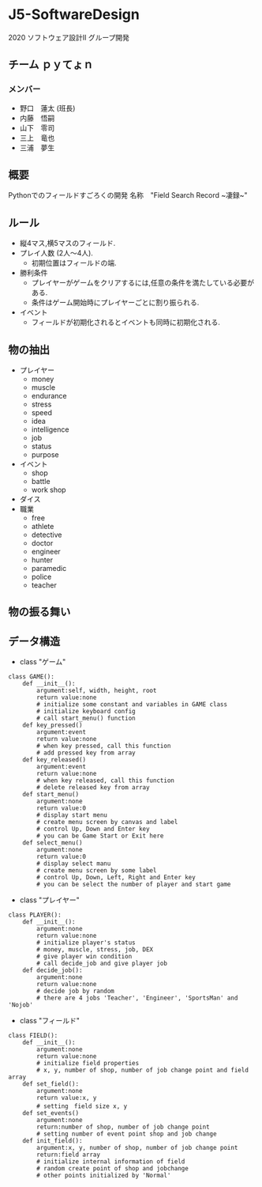 # J5-SoftwareDesign
2020 ソフトウェア設計II
グループ開発

## チーム ｐｙてょｎ
### メンバー
 - 野口　蓮太 (班長)
 - 内藤　悟嗣
 - 山下　零司
 - 三上　竜也
 - 三浦　夢生

## 概要
Pythonでのフィールドすごろくの開発
名称　"Field Search Record ~凄録~"

## ルール
 - 縦4マス,横5マスのフィールド.
 - プレイ人数 (2人～4人).
	 - 初期位置はフィールドの端.
 - 勝利条件
	 - プレイヤーがゲームをクリアするには,任意の条件を満たしている必要がある.
	 - 条件はゲーム開始時にプレイヤーごとに割り振られる.
 - イベント
	 - フィールドが初期化されるとイベントも同時に初期化される.

## 物の抽出
 - プレイヤー
	 - money
	 - muscle
	 - endurance
	 - stress
	 - speed
	 - idea
	 - intelligence
	 - job
	 - status
	 - purpose
 - イベント
	 - shop
	 - battle
	 - work shop
 - ダイス
 - 職業
	 - free
	 - athlete
	 - detective
	 - doctor
	 - engineer
	 - hunter
	 - paramedic
	 - police
	 - teacher

## 物の振る舞い

## データ構造
 - class "ゲーム"
```
class GAME():
	def __init__():
		argument:self, width, height, root
		return value:none
		# initialize some constant and variables in GAME class
		# initialize keyboard config
		# call start_menu() function
	def key_pressed()
		argument:event
		return value:none
		# when key pressed, call this function
		# add pressed key from array
	def key_released()
		argument:event
		return value:none
		# when key released, call this function
		# delete released key from array
	def start_menu()
		argument:none
		return value:0
		# display start menu
		# create menu screen by canvas and label
		# control Up, Down and Enter key
		# you can be Game Start or Exit here
	def select_menu()
		argument:none
		return value:0
		# display select manu
		# create menu screen by some label
		# control Up, Down, Left, Right and Enter key
		# you can be select the number of player and start game
```
 - class "プレイヤー"
```
class PLAYER():
	def __init__():
		argument:none
		return value:none
		# initialize player's status
		# money, muscle, stress, job, DEX
		# give player win condition
		# call decide_job and give player job
	def decide_job():
		argument:none
		return value:none
		# decide job by random
		# there are 4 jobs 'Teacher', 'Engineer', 'SportsMan' and 'Nojob'
```
 - class "フィールド"
```
class FIELD():
	def __init__():
		argument:none
		return value:none
		# initialize field properties
		# x, y, number of shop, number of job change point and field array
	def set_field():
		argument:none
		return value:x, y
		# setting　field size x, y
	def set_events()
		argument:none
		return:number of shop, number of job change point
		# setting number of event point shop and job change
	def init_field():
		argument:x, y, number of shop, number of job change point
		return:field array
		# initialize internal information of field
		# random create point of shop and jobchange
		# other points initialized by 'Normal'
```
